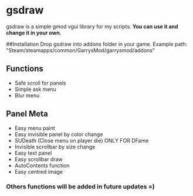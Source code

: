# gsdraw
gsdraw is a simple gmod vgui library for my scripts.
**You can use it and change it in your own.**

##Installation
Drop gsdraw into addons folder in your game.
Example path: "Steam/steamapps/common/GarrysMod/garrysmod/addons"

## Functions
- Safe scroll for panels
- Simple ask menu
- Blur menu

## Panel Meta
- Easy menu paint
- Easy invisible panel by color change
- SUDeath (Close menu on player die) ONLY FOR DFame
- Invisible scrollbar by size change
- Easy text panel
- Easy scrollbar draw
- AutoContents function
- Easy centred image

### Others functions will be added in future updates =)

